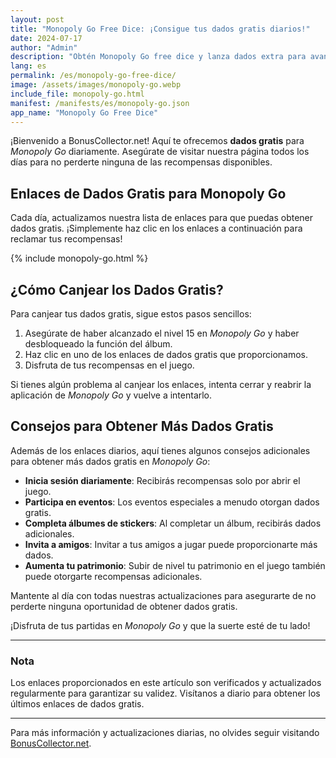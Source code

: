 ```yaml
---
layout: post
title: "Monopoly Go Free Dice: ¡Consigue tus dados gratis diarios!"
date: 2024-07-17
author: "Admin"
description: "Obtén Monopoly Go free dice y lanza dados extra para avanzar en el tablero. Consigue más recompensas y premios en cada tirada del juego de mesa clásico."
lang: es
permalink: /es/monopoly-go-free-dice/
image: /assets/images/monopoly-go.webp
include_file: monopoly-go.html
manifest: /manifests/es/monopoly-go.json
app_name: "Monopoly Go Free Dice"
---
```


¡Bienvenido a BonusCollector.net! Aquí te ofrecemos **dados gratis** para *Monopoly Go* diariamente. Asegúrate de visitar nuestra página todos los días para no perderte ninguna de las recompensas disponibles.

## Enlaces de Dados Gratis para Monopoly Go

Cada día, actualizamos nuestra lista de enlaces para que puedas obtener dados gratis. ¡Simplemente haz clic en los enlaces a continuación para reclamar tus recompensas!

{% include monopoly-go.html %}

## ¿Cómo Canjear los Dados Gratis?

Para canjear tus dados gratis, sigue estos pasos sencillos:

1. Asegúrate de haber alcanzado el nivel 15 en *Monopoly Go* y haber desbloqueado la función del álbum.
2. Haz clic en uno de los enlaces de dados gratis que proporcionamos.
3. Disfruta de tus recompensas en el juego.

Si tienes algún problema al canjear los enlaces, intenta cerrar y reabrir la aplicación de *Monopoly Go* y vuelve a intentarlo.

## Consejos para Obtener Más Dados Gratis

Además de los enlaces diarios, aquí tienes algunos consejos adicionales para obtener más dados gratis en *Monopoly Go*:

- **Inicia sesión diariamente**: Recibirás recompensas solo por abrir el juego.
- **Participa en eventos**: Los eventos especiales a menudo otorgan dados gratis.
- **Completa álbumes de stickers**: Al completar un álbum, recibirás dados adicionales.
- **Invita a amigos**: Invitar a tus amigos a jugar puede proporcionarte más dados.
- **Aumenta tu patrimonio**: Subir de nivel tu patrimonio en el juego también puede otorgarte recompensas adicionales.

Mantente al día con todas nuestras actualizaciones para asegurarte de no perderte ninguna oportunidad de obtener dados gratis.

¡Disfruta de tus partidas en *Monopoly Go* y que la suerte esté de tu lado!

---

### Nota

Los enlaces proporcionados en este artículo son verificados y actualizados regularmente para garantizar su validez. Visítanos a diario para obtener los últimos enlaces de dados gratis.

---

Para más información y actualizaciones diarias, no olvides seguir visitando [BonusCollector.net](https://bonuscollector.net/es/).